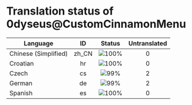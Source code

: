 # Translation status of 0dyseus@CustomCinnamonMenu

Language | ID | Status | Untranslated
---------|:--:|:------:|:-----------:
Chinese (Simplified) | zh_CN | ![100%](http://progressed.io/bar/100) | 0
Croatian | hr | ![100%](http://progressed.io/bar/100) | 0
Czech | cs | ![99%](http://progressed.io/bar/99) | 2
German | de | ![99%](http://progressed.io/bar/99) | 2
Spanish | es | ![100%](http://progressed.io/bar/100) | 0
